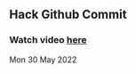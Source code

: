 
 ## Hack Github Commit 
 ### Watch video <a href="https://www.youtube.com">here</a> 
 Mon 30 May 2022 

